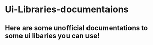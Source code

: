 # Ui-Libraries-documentaions
## Here are some **unofficial** documentations to some ui libaries you can use!
